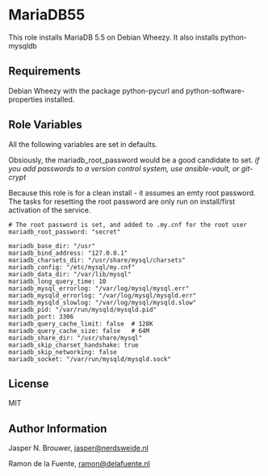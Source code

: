 MariaDB55
========

This role installs MariaDB 5.5 on Debian Wheezy.
It also installs python-mysqldb

Requirements
------------

Debian Wheezy with the package python-pycurl and python-software-properties installed.

Role Variables
--------------

All the following variables are set in defaults.

Obsiously, the  mariadb_root_password would be a good candidate to set.
_if you add passwords to a version control system, use ansible-vault, or git-crypt_

Because this role is for a clean install - it assumes an emty root password.
The tasks for resetting the root password are only run on install/first activation of the service.

    # The root password is set, and added to .my.cnf for the root user
    mariadb_root_password: "secret"

    mariadb_base_dir: "/usr"
    mariadb_bind_address: "127.0.0.1"
    mariadb_charsets_dir: "/usr/share/mysql/charsets"
    mariadb_config: "/etc/mysql/my.cnf"
    mariadb_data_dir: "/var/lib/mysql"
    mariadb_long_query_time: 10
    mariadb_mysql_errorlog: "/var/log/mysql/mysql.err"
    mariadb_mysqld_errorlog: "/var/log/mysql/mysqld.err"
    mariadb_mysqld_slowlog: "/var/log/mysql/mysqld.slow"
    mariadb_pid: "/var/run/mysqld/mysqld.pid"
    mariadb_port: 3306
    mariadb_query_cache_limit: false  # 128K
    mariadb_query_cache_size: false   # 64M
    mariadb_share_dir: "/usr/share/mysql"
    mariadb_skip_charset_handshake: true
    mariadb_skip_networking: false
    mariadb_socket: "/var/run/mysqld/mysqld.sock"


License
-------

MIT

Author Information
------------------

Jasper N. Brouwer, jasper@nerdsweide.nl

Ramon de la Fuente, ramon@delafuente.nl
